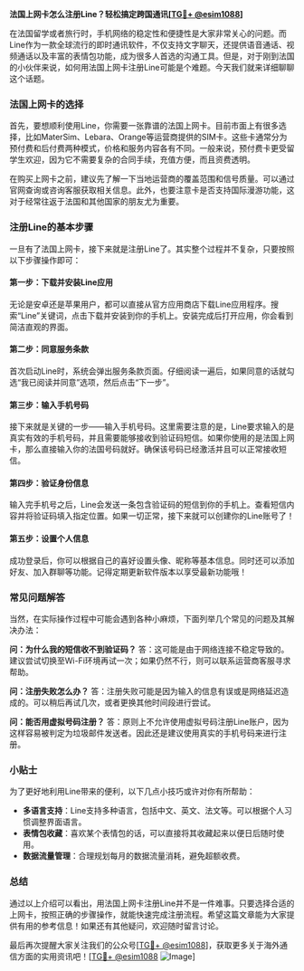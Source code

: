 **法国上网卡怎么注册Line？轻松搞定跨国通讯[[TG💪+ @esim1088](https://t.me/s/esim1088)]**

在法国留学或者旅行时，手机网络的稳定性和便捷性是大家非常关心的问题。而Line作为一款全球流行的即时通讯软件，不仅支持文字聊天，还提供语音通话、视频通话以及丰富的表情包功能，成为很多人首选的沟通工具。但是，对于刚到法国的小伙伴来说，如何用法国上网卡注册Line可能是个难题。今天我们就来详细聊聊这个话题。

### 法国上网卡的选择

首先，要想顺利使用Line，你需要一张靠谱的法国上网卡。目前市面上有很多选择，比如MaterSim、Lebara、Orange等运营商提供的SIM卡。这些卡通常分为预付费和后付费两种模式，价格和服务内容各有不同。一般来说，预付费卡更受留学生欢迎，因为它不需要复杂的合同手续，充值方便，而且资费透明。

在购买上网卡之前，建议先了解一下当地运营商的覆盖范围和信号质量。可以通过官网查询或咨询客服获取相关信息。此外，也要注意卡是否支持国际漫游功能，这对于经常往返于法国和其他国家的朋友尤为重要。

### 注册Line的基本步骤

一旦有了法国上网卡，接下来就是注册Line了。其实整个过程并不复杂，只要按照以下步骤操作即可：

#### 第一步：下载并安装Line应用

无论是安卓还是苹果用户，都可以直接从官方应用商店下载Line应用程序。搜索“Line”关键词，点击下载并安装到你的手机上。安装完成后打开应用，你会看到简洁直观的界面。

#### 第二步：同意服务条款

首次启动Line时，系统会弹出服务条款页面。仔细阅读一遍后，如果同意的话就勾选“我已阅读并同意”选项，然后点击“下一步”。

#### 第三步：输入手机号码

接下来就是关键的一步——输入手机号码。这里需要注意的是，Line要求输入的是真实有效的手机号码，并且需要能够接收到验证码短信。如果你使用的是法国上网卡，那么直接输入你的法国号码就好。确保该号码已经激活并且可以正常接收短信。

#### 第四步：验证身份信息

输入完手机号之后，Line会发送一条包含验证码的短信到你的手机上。查看短信内容并将验证码填入指定位置。如果一切正常，接下来就可以创建你的Line账号了！

#### 第五步：设置个人信息

成功登录后，你可以根据自己的喜好设置头像、昵称等基本信息。同时还可以添加好友、加入群聊等功能。记得定期更新软件版本以享受最新功能哦！

### 常见问题解答

当然，在实际操作过程中可能会遇到各种小麻烦，下面列举几个常见的问题及其解决办法：

**问：为什么我的短信收不到验证码？**
答：这可能是由于网络连接不稳定导致的。建议尝试切换至Wi-Fi环境再试一次；如果仍然不行，则可以联系运营商客服寻求帮助。

**问：注册失败怎么办？**
答：注册失败可能是因为输入的信息有误或是网络延迟造成的。可以稍后再试几次，或者更换其他时间段进行尝试。

**问：能否用虚拟号码注册？**
答：原则上不允许使用虚拟号码注册Line账户，因为这样容易被判定为垃圾邮件发送者。因此还是建议使用真实的手机号码来进行注册。

### 小贴士

为了更好地利用Line带来的便利，以下几点小技巧或许对你有所帮助：

- **多语言支持**：Line支持多种语言，包括中文、英文、法文等。可以根据个人习惯调整界面语言。
- **表情包收藏**：喜欢某个表情包的话，可以直接将其收藏起来以便日后随时使用。
- **数据流量管理**：合理规划每月的数据流量消耗，避免超额收费。

### 总结

通过以上介绍可以看出，用法国上网卡注册Line并不是一件难事。只要选择合适的上网卡，按照正确的步骤操作，就能快速完成注册流程。希望这篇文章能为大家提供有用的参考信息！如果还有其他疑问，欢迎随时留言讨论。

最后再次提醒大家关注我们的公众号[[TG💪+ @esim1088](https://t.me/s/esim1088)]，获取更多关于海外通信方面的实用资讯吧！[[TG💪+ @esim1088](https://t.me/s/esim1088) ![Image](https://i.postimg.cc/4NQfJmqS/Snipaste-2025-05-13-00-14-12.png)]